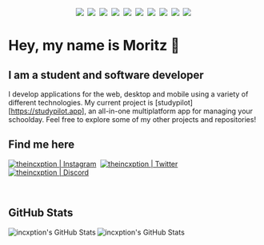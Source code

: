 <p align="center">
   <img src="https://img.shields.io/badge/java-%23ED8B00.svg?&style=for-the-badge&logo=java&logoColor=white"/>&nbsp;
   <img src="https://img.shields.io/badge/kotlin-%230095D5.svg?&style=for-the-badge&logo=kotlin&logoColor=white"/>&nbsp;
   <img src="https://img.shields.io/badge/node.js%20-%2343853D.svg?&style=for-the-badge&logo=node.js&logoColor=white"/>&nbsp;
   <img src="https://img.shields.io/badge/javascript%20-%23323330.svg?&style=for-the-badge&logo=javascript&logoColor=%23F7DF1E"/>&nbsp;
   <img src="https://img.shields.io/badge/typescript%20-%23007ACC.svg?&style=for-the-badge&logo=typescript&logoColor=white"/>&nbsp;
   <img src="https://img.shields.io/badge/html5%20-%23E34F26.svg?&style=for-the-badge&logo=html5&logoColor=white"/>&nbsp;
   <img src="https://img.shields.io/badge/css3%20-%231572B6.svg?&style=for-the-badge&logo=css3&logoColor=white"/>&nbsp;
   <img src="https://img.shields.io/badge/React-20232A?style=for-the-badge&logo=react&logoColor=61DAFB"/>&nbsp;
   <img src="https://img.shields.io/badge/git%20-%23F05033.svg?&style=for-the-badge&logo=git&logoColor=white"/>&nbsp;
   <img src ="https://img.shields.io/badge/MongoDB-%234ea94b.svg?&style=for-the-badge&logo=mongodb&logoColor=white"/>&nbsp;
</p>

# Hey, my name is Moritz 👋

## I am a student and software developer
I develop applications for the web, desktop and mobile using a variety of different technologies. My current project is [studypilot][https://studypilot.app],
an all-in-one multiplatform app for managing your schoolday. Feel free to explore some of my other projects and repositories!

## Find me here

[<img alt="theincxption | Instagram" src="https://img.shields.io/badge/Instagram-E4405F?style=for-the-badge&logo=instagram&logoColor=white" />][instagram]&nbsp;
[<img alt="theincxption | Twitter" src="https://img.shields.io/badge/Twitter-1DA1F2?style=for-the-badge&logo=twitter&logoColor=white" />][twitter]&nbsp;
[<img alt="theincxption | Discord" src="https://img.shields.io/badge/Discord-7289DA?style=for-the-badge&logo=discord&logoColor=white" />][discord]&nbsp;

<br/>

## GitHub Stats

<img align="left" alt="incxption's GitHub Stats" src="https://github-readme-stats.vercel.app/api?username=incxption&show_icons=true&hide_border=true&count_private=true&theme=ayu-mirage">
<img align="left" alt="incxption's GitHub Stats" src="https://github-readme-stats.vercel.app/api/top-langs/?username=incxption&hide_border=true&count_private=true&theme=ayu-mirage">

[twitter]: https://twitter.com/theincxption
[instagram]: https://instagram.com/theincxption
[discord]: https://discord.gg/z7V7T8Btxc

